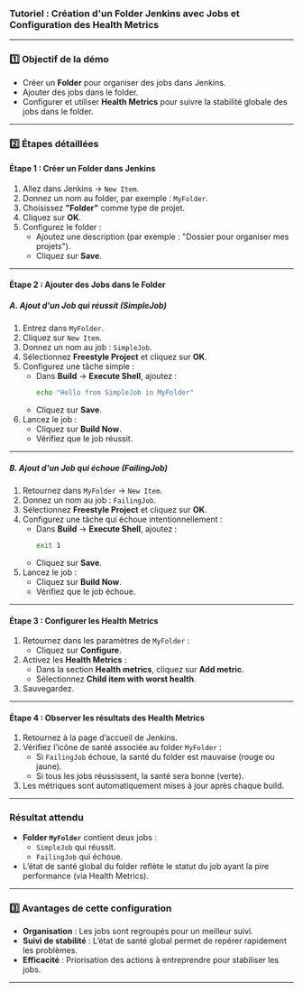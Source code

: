 ### Tutoriel : Création d'un Folder Jenkins avec Jobs et Configuration des Health Metrics

---

### 1️⃣ Objectif de la démo
- Créer un **Folder** pour organiser des jobs dans Jenkins.
- Ajouter des jobs dans le folder.
- Configurer et utiliser **Health Metrics** pour suivre la stabilité globale des jobs dans le folder.

---

### 2️⃣ Étapes détaillées

#### **Étape 1 : Créer un Folder dans Jenkins**
1. Allez dans Jenkins → `New Item`.
2. Donnez un nom au folder, par exemple : `MyFolder`.
3. Choisissez **"Folder"** comme type de projet.
4. Cliquez sur **OK**.
5. Configurez le folder :
   - Ajoutez une description (par exemple : "Dossier pour organiser mes projets").
   - Cliquez sur **Save**.

---

#### **Étape 2 : Ajouter des Jobs dans le Folder**

##### **A. Ajout d'un Job qui réussit (SimpleJob)**
1. Entrez dans `MyFolder`.
2. Cliquez sur `New Item`.
3. Donnez un nom au job : `SimpleJob`.
4. Sélectionnez **Freestyle Project** et cliquez sur **OK**.
5. Configurez une tâche simple :
   - Dans **Build** → **Execute Shell**, ajoutez :
     ```bash
     echo "Hello from SimpleJob in MyFolder"
     ```
   - Cliquez sur **Save**.
6. Lancez le job :
   - Cliquez sur **Build Now**.
   - Vérifiez que le job réussit.

---

##### **B. Ajout d'un Job qui échoue (FailingJob)**
1. Retournez dans `MyFolder` → `New Item`.
2. Donnez un nom au job : `FailingJob`.
3. Sélectionnez **Freestyle Project** et cliquez sur **OK**.
4. Configurez une tâche qui échoue intentionnellement :
   - Dans **Build** → **Execute Shell**, ajoutez :
     ```bash
     exit 1
     ```
   - Cliquez sur **Save**.
5. Lancez le job :
   - Cliquez sur **Build Now**.
   - Vérifiez que le job échoue.

---

#### **Étape 3 : Configurer les Health Metrics**

1. Retournez dans les paramètres de `MyFolder` :
   - Cliquez sur **Configure**.
2. Activez les **Health Metrics** :
   - Dans la section **Health metrics**, cliquez sur **Add metric**.
   - Sélectionnez **Child item with worst health**.
3. Sauvegardez.

---

#### **Étape 4 : Observer les résultats des Health Metrics**

1. Retournez à la page d’accueil de Jenkins.
2. Vérifiez l’icône de santé associée au folder `MyFolder` :
   - Si `FailingJob` échoue, la santé du folder est mauvaise (rouge ou jaune).
   - Si tous les jobs réussissent, la santé sera bonne (verte).
3. Les métriques sont automatiquement mises à jour après chaque build.

---

### Résultat attendu
- **Folder `MyFolder`** contient deux jobs :
  - `SimpleJob` qui réussit.
  - `FailingJob` qui échoue.
- L’état de santé global du folder reflète le statut du job ayant la pire performance (via Health Metrics).

---

### 3️⃣ Avantages de cette configuration
- **Organisation** : Les jobs sont regroupés pour un meilleur suivi.
- **Suivi de stabilité** : L’état de santé global permet de repérer rapidement les problèmes.
- **Efficacité** : Priorisation des actions à entreprendre pour stabiliser les jobs.

---

